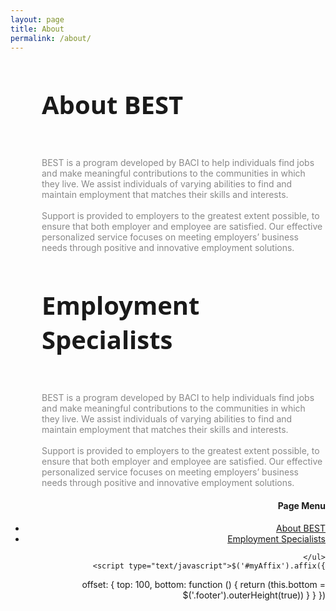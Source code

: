 ```yaml
---
layout: page
title: About
permalink: /about/
---
```


<div class="row">
<div class="col-md-7" style="margin-left:50px; ">
<h3 style="font-family: 'Open Sans', sans-serif; font-size: 40px;" id="about">About BEST</h3>
<br>
<div style="color: #888;">
BEST is a program developed by BACI to help individuals find jobs and make meaningful contributions to the communities in which they live. We assist individuals of varying abilities to find and maintain employment that matches their skills and interests.
<br><br>
Support is provided to employers to the greatest extent possible, to ensure that both employer and employee are satisfied. Our effective personalized service focuses on meeting employers’ business needs through positive and innovative employment solutions.
</div>

<h3 style="font-family: 'Open Sans', sans-serif; font-size: 40px;" id="ES">Employment Specialists</h3>
<br>
<div style="color: #888;">
BEST is a program developed by BACI to help individuals find jobs and make meaningful contributions to the communities in which they live. We assist individuals of varying abilities to find and maintain employment that matches their skills and interests.
<br><br>
Support is provided to employers to the greatest extent possible, to ensure that both employer and employee are satisfied. Our effective personalized service focuses on meeting employers’ business needs through positive and innovative employment solutions.
</div>
</div>


<div class="col-md-4" nav bs-docs-sidenav data-spy="affix-top" data-offset-top="60" data-offset-bottom="200" >
	<h4 style="text-align:right;">Page Menu</h4>
	<ul style="text-align:right;">
		<li><a href="#about">About BEST</a></li>
		<li><a href="#ES">Employment Specialists</a></li>

	</ul>
	<script type="text/javascript">$('#myAffix').affix({
  offset: {
    top: 100,
    bottom: function () {
      return (this.bottom = $('.footer').outerHeight(true))
    }
  }
})</script>
</div>
</div>










